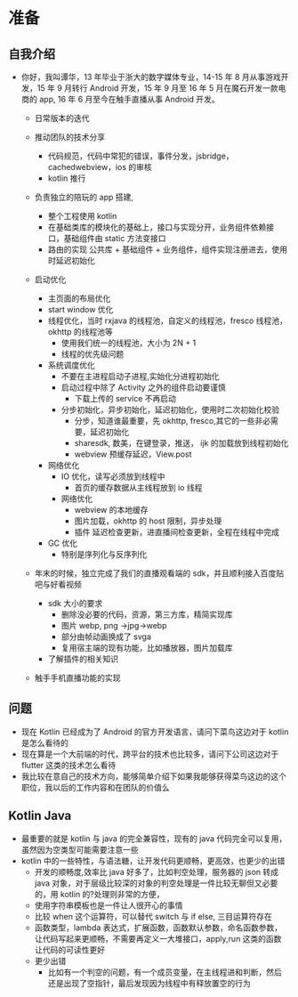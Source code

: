 # 准备

## 自我介绍

-   你好，我叫谭华，13 年毕业于浙大的数字媒体专业，14-15 年 8 月从事游戏开发，15 年 9 月转行 Android 开发，15 年 9 月至 16 年 5 月在魔石开发一款电商的 app, 16 年 6 月至今在触手直播从事 Android 开发。

    -   日常版本的迭代
    -   推动团队的技术分享
        -   代码规范，代码中常犯的错误，事件分发，jsbridge，cachedwebview，ios 的审核
        -   kotlin 推行
    -   负责独立的陪玩的 app 搭建,
        -   整个工程使用 kotlin
        -   在基础类库的模块化的基础上，接口与实现分开，业务组件依赖接口，基础组件由 static 方法变接口
        -   路由的实现 公共库 + 基础组件 + 业务组件，组件实现注册进去，使用时延迟初始化
    -   启动优化

        -   主页面的布局优化
        -   start window 优化
        -   线程优化，当时 rxjava 的线程池，自定义的线程池，fresco 线程池，okhttp 的线程池等
            -   使用我们统一的线程池，大小为 2N + 1
            -   线程的优先级问题
        -   系统调度优化
            -   不要在主进程启动子进程,实始化分进程初始化
            -   启动过程中除了 Activity 之外的组件启动要谨慎
                -   下载上传的 service 不再启动
            -   分步初始化，异步初始化，延迟初始化，使用时二次初始化校验
                -   分步，知道谁最重要，先 okhttp, fresco,其它的一些非必需要，延迟初始化
                -   sharesdk, 数美，在键登录，推送， ijk 的加载放到线程初始化
                -   webview 预缓存延迟，View.post
        -   网络优化
            -   IO 优化，读写必须放到线程中
                -   首页的缓存数据从主线程放到 io 线程
            -   网络优化
                -   webview 的本地缓存
                -   图片加载，okhttp 的 host 限制，异步处理
                -   插件 延迟检查更新，进直播间检查更新，全程在线程中完成
        -   GC 优化
            -   特别是序列化与反序列化

    -   年末的时候，独立完成了我们的直播观看端的 sdk，并且顺利接入百度贴吧与好看视频
        -   sdk 大小的要求
            -   删除没必要的代码，资源，第三方库，精简实现库
            -   图片 webp, png ->jpg->webp
            -   部分由帧动画换成了 svga
            -   复用宿主端的现有功能，比如播放器，图片加载库
        -   了解插件的相关知识
    
    - 触手手机直播功能的实现

## 问题

-   现在 Kotlin 已经成为了 Android 的官方开发语言，请问下菜鸟这边对于 kotlin 是怎么看待的
-   现在算是一个大前端的时代，跨平台的技术也比较多，请问下公司这边对于 flutter 这类的技术怎么看待
-   我比较在意自己的技术方向，能够简单介绍下如果我能够获得菜鸟这边的这个职位，我以后的工作内容和在团队的价值么

## Kotlin Java

-   最重要的就是 kotlin 与 java 的完全兼容性，现有的 java 代码完全可以复用，虽然因为空类型可能需要注意一些
-   kotlin 中的一些特性，与语法糖，让开发代码更顺畅，更高效，也更少的出错
    -   开发的顺畅度,效率比 java 好多了，比如判空处理，服务器的 json 转成 java 对象，对于层级比较深的对象的判空处理是一件比较无聊但又必要的，用 kotlin 的?处理则非常的方便，
    -   使用字符串模板也是一件让人很开心的事情
    -   比较 when 这个运算符，可以替代 switch 与 if else, 三目运算符存在
    -   函数类型，lambda 表达式，扩展函数，函数默认参数，命名函数参数，让代码写起来更顺畅，不需要再定义一大堆接口，apply,run 这类的函数让代码的可读性更好
    -   更少出错
        -   比如有一个判空的问题，有一个成员变量，在主线程进和判断，然后还是出现了空指针，最后发现因为线程中有释放置空的行为
